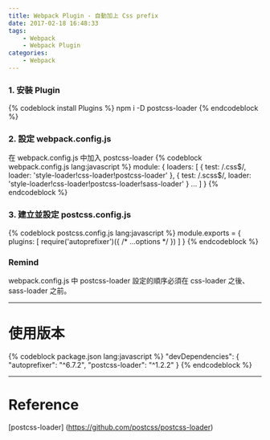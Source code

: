 ```yaml
---
title: Webpack Plugin - 自動加上 Css prefix
date: 2017-02-18 16:48:33
tags:
    - Webpack
    - Webpack Plugin
categories:
    - Webpack
---
```

### 1. 安裝 Plugin
{% codeblock install Plugins %}
npm i -D postcss-loader
{% endcodeblock %}

<!-- more -->

### 2. 設定 webpack.config.js
在 webpack.config.js 中加入 postcss-loader
{% codeblock webpack.config.js lang:javascript %}
module: {
    loaders: [
        {
            test: /\.css$/,
            loader: 'style-loader!css-loader!postcss-loader'
        },
        {
            test: /\.scss$/,
            loader: 'style-loader!css-loader!postcss-loader!sass-loader'
        }
        ...
    ]
}
{% endcodeblock %}

### 3. 建立並設定 postcss.config.js
{% codeblock postcss.config.js lang:javascript %}
module.exports = {
    plugins: [
        require('autoprefixer')({ /* ...options */ })
    ]
}
{% endcodeblock %}

### Remind
webpack.config.js 中 postcss-loader 設定的順序必須在 css-loader 之後、sass-loader 之前。

---

# 使用版本
{% codeblock package.json lang:javascript %}
"devDependencies": {  
    "autoprefixer": "^6.7.2",
    "postcss-loader": "^1.2.2"
}
{% endcodeblock %}

---

# Reference
[postcss-loader] (https://github.com/postcss/postcss-loader)


